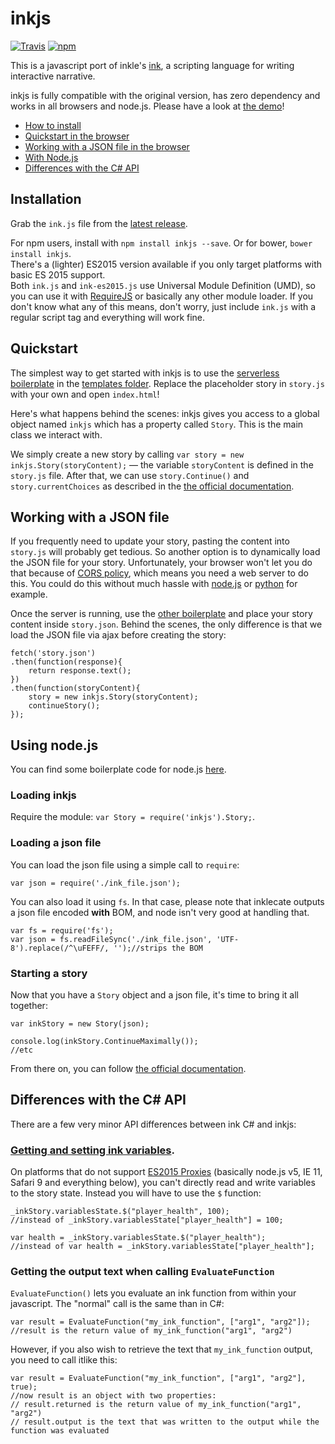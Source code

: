 # inkjs

[![Travis](https://img.shields.io/travis/y-lohse/inkjs.svg)](https://github.com/y-lohse/inkjs)
[![npm](https://img.shields.io/npm/v/inkjs.svg)]()

This is a javascript port of inkle's [ink](https://github.com/inkle/ink), a scripting language for writing interactive narrative. 

inkjs is fully compatible with the original version, has zero dependency and works in all browsers and node.js. Please have a look at [the demo](http://yannick-lohse.fr/inkjs/)!

- [How to install](#installation)
- [Quickstart in the browser](#quickstart)
- [Working with a JSON file in the browser](#working-with-a-json-file)
- [With Node.js](#using-nodejs)
- [Differences with the C# API](#differences-with-the-c-api)

## Installation

Grab the `ink.js` file from the [latest release](https://github.com/y-lohse/inkjs/releases).

For npm users, install with `npm install inkjs --save`. Or for bower, `bower install inkjs`.  
There's a (lighter) ES2015 version available if you only target platforms with basic ES 2015 support.  
Both `ink.js` and `ink-es2015.js` use Universal Module Definition (UMD), so you can use it with [RequireJS](http://requirejs.org/) or basically any other module loader.
If you don't know what any of this means, don't worry, just include `ink.js` with a regular script tag and everything will work fine.


## Quickstart

The simplest way to get started with inkjs is to use the [serverless boilerplate](https://github.com/y-lohse/inkjs/blob/master/templates/browser_serverless/) in the [templates folder](https://github.com/y-lohse/inkjs/blob/master/templates/). Replace the placeholder story in `story.js` with your own and open `index.html`!

Here's what happens behind the scenes: inkjs gives you access to a global object named `inkjs` which has a property called `Story`. This is the main class we interact with.

We simply create a new story by calling `var story = new inkjs.Story(storyContent);` — the variable `storyContent` is defined in the `story.js` file. After that, we can use `story.Continue()` and `story.currentChoices` as described in the [the official documentation](https://github.com/inkle/ink/blob/master/Documentation/RunningYourInk.md#getting-started-with-the-runtime-api).

## Working with a JSON file

If you frequently need to update your story, pasting the content into `story.js` will probably get tedious. So another option is to dynamically load the JSON file for your story. Unfortunately, your browser won't let you do that because of [CORS policy](https://developer.mozilla.org/en-US/docs/Web/HTTP/Access_control_CORS), which means you need a web server to do this. You could do this without much hassle with [node.js](https://www.npmjs.com/package/http-server) or [python](http://www.linuxjournal.com/content/tech-tip-really-simple-http-server-python) for example.

Once the server is running, use the [other boilerplate](https://github.com/y-lohse/inkjs/blob/master/templates/browser_with_server) and place your story content inside `story.json`. Behind the scenes, the only difference is that we load the JSON file via ajax before creating the story:

```
fetch('story.json')
.then(function(response){
	return response.text();
})
.then(function(storyContent){
	story = new inkjs.Story(storyContent);
	continueStory();
});
```

## Using node.js

You can find some boilerplate code for node.js [here](https://github.com/y-lohse/inkjs/blob/master/templates/nodejs).

### Loading inkjs

Require the module: `var Story = require('inkjs').Story;`.

### Loading a json file

You can load the json file using a simple call to `require`:

```
var json = require('./ink_file.json');
```

You can also load it using `fs`. In that case, please note that inklecate outputs a json file encoded **with** BOM, and node isn't very good at handling that.

```
var fs = require('fs');
var json = fs.readFileSync('./ink_file.json', 'UTF-8').replace(/^\uFEFF/, '');//strips the BOM
```

### Starting a story

Now that you have a `Story` object and a json file, it's time to bring it all together:

```
var inkStory = new Story(json);

console.log(inkStory.ContinueMaximally());
//etc
```

From there on, you can follow [the official documentation](https://github.com/inkle/ink/blob/master/Documentation/RunningYourInk.md#getting-started-with-the-runtime-api).


## Differences with the C# API

There are a few very minor API differences between ink C# and inkjs:

### [Getting and setting ink variables](https://github.com/inkle/ink/blob/master/Documentation/RunningYourInk.md#settinggetting-ink-variables).

On platforms that do not support [ES2015 Proxies](https://kangax.github.io/compat-table/es6/) (basically node.js v5, IE 11, Safari 9 and everything below), you can't directly read and write variables to the story state. Instead you will have to use the `$` function:


```
_inkStory.variablesState.$("player_health", 100);
//instead of _inkStory.variablesState["player_health"] = 100;

var health = _inkStory.variablesState.$("player_health");
//instead of var health = _inkStory.variablesState["player_health"];
```

### Getting the output text when calling `EvaluateFunction`

`EvaluateFunction()` lets you evaluate an ink function from within your javascript. The "normal" call is the same than in C#:

```
var result = EvaluateFunction("my_ink_function", ["arg1", "arg2"]);
//result is the return value of my_ink_function("arg1", "arg2")
```

However, if you also wish to retrieve the text that `my_ink_function` output, you need to call itlike this:

```
var result = EvaluateFunction("my_ink_function", ["arg1", "arg2"], true);
//now result is an object with two properties:
// result.returned is the return value of my_ink_function("arg1", "arg2")
// result.output is the text that was written to the output while the function was evaluated
```

